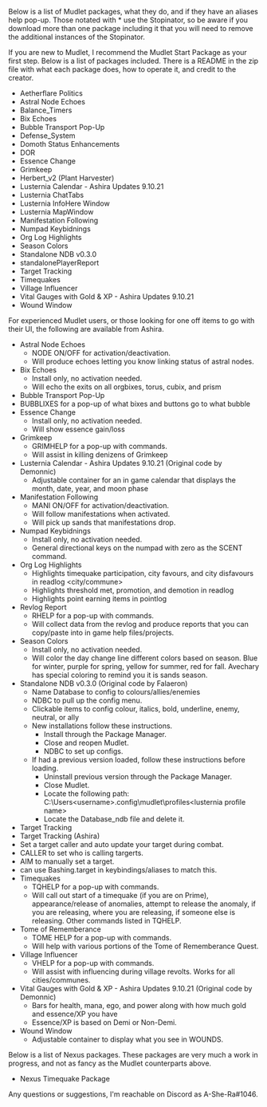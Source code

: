 Below is a list of Mudlet packages, what they do, and if they have an aliases help pop-up. Those notated with * use the Stopinator, so be aware if you download more than one package including it that you will need to remove the additional instances of the Stopinator.

If you are new to Mudlet, I recommend the Mudlet Start Package as your first step. Below is a list of packages included. There is a README in the zip file with what each package does, how to operate it, and credit to the creator.

   - Aetherflare Politics
   - Astral Node Echoes
   - Balance_Timers
   - Bix Echoes
   - Bubble Transport Pop-Up
   - Defense_System
   - Domoth Status Enhancements
   - DOR
   - Essence Change
   - Grimkeep
   - Herbert_v2 (Plant Harvester)
   - Lusternia Calendar - Ashira Updates 9.10.21
   - Lusternia ChatTabs
   - Lusternia InfoHere Window
   - Lusternia MapWindow
   - Manifestation Following
   - Numpad Keybidnings
   - Org Log Highlights
   - Season Colors
   - Standalone NDB v0.3.0
   - standalonePlayerReport
   - Target Tracking
   - Timequakes
   - Village Influencer
   - Vital Gauges with Gold & XP - Ashira Updates 9.10.21
   - Wound Window


For experienced Mudlet users, or those looking for one off items to go with their UI, the following are available from Ashira.
 - Astral Node Echoes
   - NODE ON/OFF for activation/deactivation.
   - Will produce echoes letting you know linking status of astral nodes.
 - Bix Echoes
   - Install only, no activation needed.
   - Will echo the exits on all orgbixes, torus, cubix, and prism
 - Bubble Transport Pop-Up
  - BUBBLIXES for a pop-up of what bixes and buttons go to what bubble
 - Essence Change
    - Install only, no activation needed.
    - Will show essence gain/loss
 - Grimkeep
   - GRIMHELP for a pop-up with commands.
   - Will assist in killing denizens of Grimkeep
 - Lusternia Calendar - Ashira Updates 9.10.21 (Original code by Demonnic)
   - Adjustable container for an in game calendar that displays the month, date, year, and moon phase
 - Manifestation Following
   - MANI ON/OFF for activation/deactivation.
   - Will follow manifestations when activated.
   - Will pick up sands that manifestations drop.
 - Numpad Keybidnings
   - Install only, no activation needed.
   - General directional keys on the numpad with zero as the SCENT command.
 - Org Log Highlights
   - Highlights timequake participation, city favours, and city disfavours in readlog <city/commune>
   - Highlights threshold met, promotion, and demotion in readlog <guild>
   - Highlights point earning items in pointlog
 - Revlog Report
   - RHELP for a pop-up with commands.
   - Will collect data from the revlog and produce reports that you can copy/paste into in game help files/projects.
 - Season Colors
   - Install only, no activation needed.
   - Will color the day change line different colors based on season. Blue for winter, purple for spring, yellow for summer, red for fall. Avechary has special coloring to remind you it is sands season.
 - Standalone NDB v0.3.0 (Original code by Falaeron)
   - Name Database to config to colours/allies/enemies
   - NDBC to pull up the config menu.
   - Clickable items to config colour, italics, bold, underline, enemy, neutral, or ally
   - New installations follow these instructions.
     - Install through the Package Manager.
	 - Close and reopen Mudlet.
	 - NDBC to set up configs.
   - If had a previous version loaded, follow these instructions before loading.
     - Uninstall previous version through the Package Manager.
	 - Close Mudlet.
     - Locate the following path: C:\Users\<username>\.config\mudlet\profiles\<lusternia profile name>
	 - Locate the Database_ndb file and delete it.
 - Target Tracking
  - Target Tracking (Ashira)
   - Set a target caller and auto update your target during combat.
   - CALLER <name> to set who is calling targerts.
   - AIM <name> to manually set a target.
   - can use Bashing.target in keybindings/aliases to match this.
 - Timequakes
   - TQHELP for a pop-up with commands.
   - Will call out start of a timequake (if you are on Prime), appearance/release of anomalies, attempt to release the anomaly, if you are releasing, where you are releasing, if someone else is releasing. Other commands listed in TQHELP.
 - Tome of Rememberance
   - TOME HELP for a pop-up with commands.
   - Will help with various portions of the Tome of Rememberance Quest.
 - Village Influencer
   - VHELP for a pop-up with commands.
   - Will assist with influencing during village revolts. Works for all cities/communes.
 - Vital Gauges with Gold & XP - Ashira Updates 9.10.21 (Original code by Demonnic)
   - Bars for health, mana, ego, and power along with how much gold and essence/XP you have
   - Essence/XP is based on Demi or Non-Demi.
 - Wound Window
   - Adjustable container to display what you see in WOUNDS.

Below is a list of Nexus packages. These packages are very much a work in progress, and not as fancy as the Mudlet counterparts above.
 - Nexus Timequake Package

Any questions or suggestions, I'm reachable on Discord as A-She-Ra#1046.
